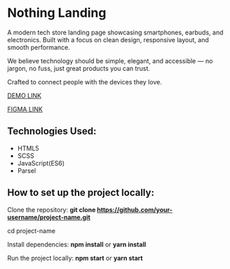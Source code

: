 # Nothing Landing
A modern tech store landing page showcasing smartphones, earbuds, and electronics.
Built with a focus on clean design, responsive layout, and smooth performance.

We believe technology should be simple, elegant, and accessible —
no jargon, no fuss, just great products you can trust.

Crafted to connect people with the devices they love.

  [DEMO LINK](https://tuhusova.github.io/nothing-landing/)
  
  [FIGMA LINK](https://www.figma.com/design/DtkQmQ797hk0nI4KfMi2Uq/BOSE-New-Version?node-id=6802-139&t=6QrdgnCHVHwFchwW-1)

## Technologies Used:
  - HTML5
  - SCSS
  - JavaScript(ES6)
  - Parsel

## How to set up the project locally:
Clone the repository:
**git clone https://github.com/your-username/project-name.git**

cd project-name

Install dependencies:
**npm install**
or
**yarn install**

Run the project locally:
**npm start**
or
**yarn start**
